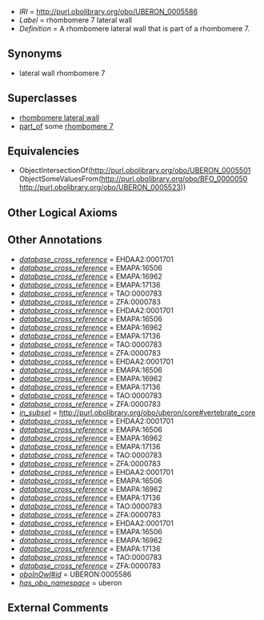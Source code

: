  * *IRI* = http://purl.obolibrary.org/obo/UBERON_0005586
 * *Label* = rhombomere 7 lateral wall
 * *Definition* = A rhombomere lateral wall that is part of a rhombomere 7.

## Synonyms

 * lateral wall rhombomere 7

## Superclasses

 * [rhombomere lateral wall](../../UBERON/01/UBERON_0005501.md)
 * [part_of](../../BFO/50/BFO_0000050.md) some [rhombomere 7](../../UBERON/23/UBERON_0005523.md)

## Equivalencies

 * ObjectIntersectionOf(<http://purl.obolibrary.org/obo/UBERON_0005501> ObjectSomeValuesFrom(<http://purl.obolibrary.org/obo/BFO_0000050> <http://purl.obolibrary.org/obo/UBERON_0005523>))

## Other Logical Axioms


## Other Annotations

 * *[database_cross_reference](../../ef/oboInOwl#hasDbXref.md)* = EHDAA2:0001701
 * *[database_cross_reference](../../ef/oboInOwl#hasDbXref.md)* = EMAPA:16506
 * *[database_cross_reference](../../ef/oboInOwl#hasDbXref.md)* = EMAPA:16962
 * *[database_cross_reference](../../ef/oboInOwl#hasDbXref.md)* = EMAPA:17136
 * *[database_cross_reference](../../ef/oboInOwl#hasDbXref.md)* = TAO:0000783
 * *[database_cross_reference](../../ef/oboInOwl#hasDbXref.md)* = ZFA:0000783
 * *[database_cross_reference](../../ef/oboInOwl#hasDbXref.md)* = EHDAA2:0001701
 * *[database_cross_reference](../../ef/oboInOwl#hasDbXref.md)* = EMAPA:16506
 * *[database_cross_reference](../../ef/oboInOwl#hasDbXref.md)* = EMAPA:16962
 * *[database_cross_reference](../../ef/oboInOwl#hasDbXref.md)* = EMAPA:17136
 * *[database_cross_reference](../../ef/oboInOwl#hasDbXref.md)* = TAO:0000783
 * *[database_cross_reference](../../ef/oboInOwl#hasDbXref.md)* = ZFA:0000783
 * *[database_cross_reference](../../ef/oboInOwl#hasDbXref.md)* = EHDAA2:0001701
 * *[database_cross_reference](../../ef/oboInOwl#hasDbXref.md)* = EMAPA:16506
 * *[database_cross_reference](../../ef/oboInOwl#hasDbXref.md)* = EMAPA:16962
 * *[database_cross_reference](../../ef/oboInOwl#hasDbXref.md)* = EMAPA:17136
 * *[database_cross_reference](../../ef/oboInOwl#hasDbXref.md)* = TAO:0000783
 * *[database_cross_reference](../../ef/oboInOwl#hasDbXref.md)* = ZFA:0000783
 * *[in_subset](../../et/oboInOwl#inSubset.md)* = http://purl.obolibrary.org/obo/uberon/core#vertebrate_core
 * *[database_cross_reference](../../ef/oboInOwl#hasDbXref.md)* = EHDAA2:0001701
 * *[database_cross_reference](../../ef/oboInOwl#hasDbXref.md)* = EMAPA:16506
 * *[database_cross_reference](../../ef/oboInOwl#hasDbXref.md)* = EMAPA:16962
 * *[database_cross_reference](../../ef/oboInOwl#hasDbXref.md)* = EMAPA:17136
 * *[database_cross_reference](../../ef/oboInOwl#hasDbXref.md)* = TAO:0000783
 * *[database_cross_reference](../../ef/oboInOwl#hasDbXref.md)* = ZFA:0000783
 * *[database_cross_reference](../../ef/oboInOwl#hasDbXref.md)* = EHDAA2:0001701
 * *[database_cross_reference](../../ef/oboInOwl#hasDbXref.md)* = EMAPA:16506
 * *[database_cross_reference](../../ef/oboInOwl#hasDbXref.md)* = EMAPA:16962
 * *[database_cross_reference](../../ef/oboInOwl#hasDbXref.md)* = EMAPA:17136
 * *[database_cross_reference](../../ef/oboInOwl#hasDbXref.md)* = TAO:0000783
 * *[database_cross_reference](../../ef/oboInOwl#hasDbXref.md)* = ZFA:0000783
 * *[database_cross_reference](../../ef/oboInOwl#hasDbXref.md)* = EHDAA2:0001701
 * *[database_cross_reference](../../ef/oboInOwl#hasDbXref.md)* = EMAPA:16506
 * *[database_cross_reference](../../ef/oboInOwl#hasDbXref.md)* = EMAPA:16962
 * *[database_cross_reference](../../ef/oboInOwl#hasDbXref.md)* = EMAPA:17136
 * *[database_cross_reference](../../ef/oboInOwl#hasDbXref.md)* = TAO:0000783
 * *[database_cross_reference](../../ef/oboInOwl#hasDbXref.md)* = ZFA:0000783
 * *[oboInOwl#id](../../id/oboInOwl#id.md)* = UBERON:0005586
 * *[has_obo_namespace](../../ce/oboInOwl#hasOBONamespace.md)* = uberon

## External Comments

